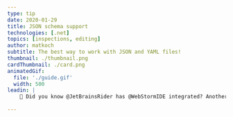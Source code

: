 ```yaml
---
type: tip
date: 2020-01-29
title: JSON schema support
technologies: [.net]
topics: [inspections, editing]
author: matkoch
subtitle: The best way to work with JSON and YAML files!
thumbnail: ./thumbnail.png
cardThumbnail: ./card.png
animatedGif:
  file: './guide.gif'
  width: 500
leadin: |
    🔩 Did you know @JetBrainsRider has @WebStormIDE integrated? Another powerful IDE for web development that brings some excellent #JSON schema support to the table! 🙇‍♀️🙇‍♂️ It also works in YML files 🤫
    
---
```

